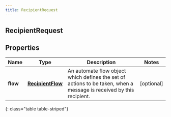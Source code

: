 ```yaml
---
title: RecipientRequest
---
```

## RecipientRequest


## Properties

| Name | Type | Description | Notes |
| ------------ | ------------- | ------------- | ------------- |
| **flow** | <!----><!---->[**RecipientFlow**](RecipientFlow.html)<!----> | An automate flow object which defines the set of actions to be taken, when a message is received by this recipient. |  [optional] |
{: class="table table-striped"}



